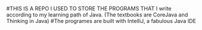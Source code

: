 #THIS IS A REPO I USED TO STORE THE PROGRAMS THAT I write according to my learning path of Java. (The textbooks are CoreJava and Thinking in Java)
#The programes are built with IntelliJ, a fabulous Java IDE
